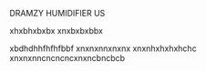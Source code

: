 DRAMZY HUMIDIFIER US 

xhxbhxbxbx
xnxbxbxbbx

xbdhdhhfhfhfbbf
xnxnxnnxnxnx
xnxnhxhxhxhchc
xnxnxnncncncncxnxncbncbcb

<!--

**Here are some ideas to get you started:**

🙋‍♀️ A short introduction - what is your organization all about?
🌈 Contribution guidelines - how can the community get involved?
👩‍💻 Useful resources - where can the community find your docs? Is there anything else the community should know?
🍿 Fun facts - what does your team eat for breakfast?
🧙 Remember, you can do mighty things with the power of [Markdown](https://docs.github.com/github/writing-on-github/getting-started-with-writing-and-formatting-on-github/basic-writing-and-formatting-syntax)
-->
